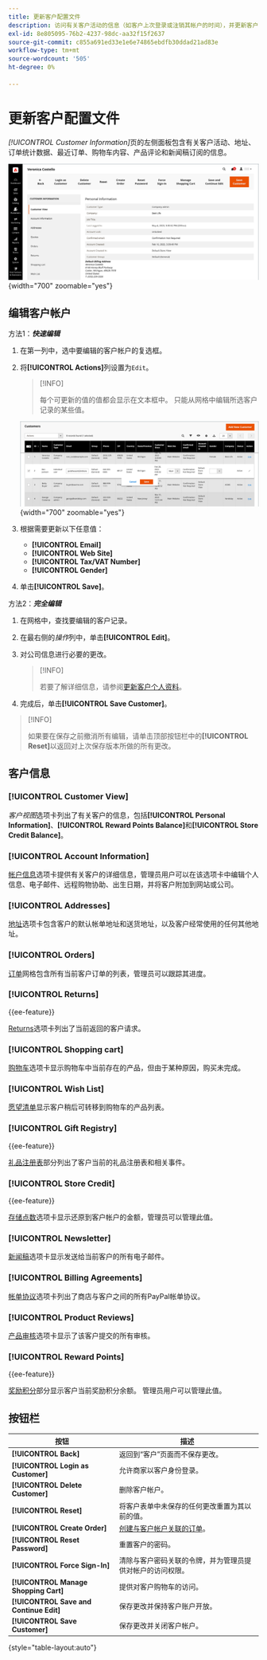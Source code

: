 ```yaml
---
title: 更新客户配置文件
description: 访问有关客户活动的信息（如客户上次登录或注销其帐户的时间），并更新客户配置文件。
exl-id: 8e805095-76b2-4237-98dc-aa32f15f2637
source-git-commit: c855a691ed33e1e6e74865ebdfb30ddad21ad83e
workflow-type: tm+mt
source-wordcount: '505'
ht-degree: 0%

---
```


# 更新客户配置文件

_[!UICONTROL Customer Information]_&#x200B;页的左侧面板包含有关客户活动、地址、订单统计数据、最近订单、购物车内容、产品评论和新闻稿订阅的信息。

![客户个人资料](assets/cust-profile.png){width="700" zoomable="yes"}

## 编辑客户帐户

方法1：**_快速编辑_**

1. 在第一列中，选中要编辑的客户帐户的复选框。

1. 将&#x200B;**[!UICONTROL Actions]**&#x200B;列设置为`Edit`。

   >[!INFO]
   >
   >每个可更新的值的值都会显示在文本框中。 只能从网格中编辑所选客户记录的某些值。

   ![快速编辑](assets/customers-grid-quick-edit.png){width="700" zoomable="yes"}

1. 根据需要更新以下任意值：

   * **[!UICONTROL Email]**
   * **[!UICONTROL Web Site]**
   * **[!UICONTROL Tax/VAT Number]**
   * **[!UICONTROL Gender]**

1. 单击&#x200B;**[!UICONTROL Save]**。

方法2：**_完全编辑_**

1. 在网格中，查找要编辑的客户记录。

1. 在最右侧的&#x200B;_操作_&#x200B;列中，单击&#x200B;**[!UICONTROL Edit]**。

1. 对公司信息进行必要的更改。

   >[!INFO]
   >
   >若要了解详细信息，请参阅[更新客户个人资料](../customers/update-account.md)。

1. 完成后，单击&#x200B;**[!UICONTROL Save Customer]**。

>[!INFO]
>
>如果要在保存之前撤消所有编辑，请单击顶部按钮栏中的&#x200B;**[!UICONTROL Reset]**&#x200B;以返回对上次保存版本所做的所有更改。

## 客户信息

### [!UICONTROL Customer View]

_客户视图_&#x200B;选项卡列出了有关客户的信息，包括&#x200B;**[!UICONTROL Personal Information]**、**[!UICONTROL Reward Points Balance]**&#x200B;和&#x200B;**[!UICONTROL Store Credit Balance]**。

### [!UICONTROL Account Information]

[帐户信息](../customers/account-dashboard-account-information.md)选项卡提供有关客户的详细信息，管理员用户可以在该选项卡中编辑个人信息、电子邮件、远程购物协助、出生日期，并将客户附加到网站或公司。

### [!UICONTROL Addresses]

[地址](../customers/account-dashboard-address-book.md)选项卡包含客户的默认帐单地址和送货地址，以及客户经常使用的任何其他地址。

### [!UICONTROL Orders]

[订单](../stores-purchase/orders.md)网格包含所有当前客户订单的列表，管理员可以跟踪其进度。

### [!UICONTROL Returns]

{{ee-feature}}

[Returns](../stores-purchase/returns.md)选项卡列出了当前返回的客户请求。

### [!UICONTROL Shopping cart]

[购物车](../stores-purchase/cart.md)选项卡显示购物车中当前存在的产品，但由于某种原因，购买未完成。

### [!UICONTROL Wish List]

[愿望清单](../stores-purchase/wishlists.md)显示客户稍后可转移到购物车的产品列表。

### [!UICONTROL Gift Registry]

{{ee-feature}}

[礼品注册表](../merchandising-promotions/gift-registry-storefront.md)部分列出了客户当前的礼品注册表和相关事件。


### [!UICONTROL Store Credit]

{{ee-feature}}

[存储点数](../customers/store-credit.md)选项卡显示还原到客户帐户的金额，管理员可以管理此值。

### [!UICONTROL Newsletter]

[新闻稿](../merchandising-promotions/newsletters.md)选项卡显示发送给当前客户的所有电子邮件。

### [!UICONTROL Billing Agreements]

[帐单协议](../stores-purchase/paypal-billing-agreements.md)选项卡列出了商店与客户之间的所有PayPal帐单协议。

### [!UICONTROL Product Reviews]

[产品审核](../catalog/settings-advanced-product-reviews.md)选项卡显示了该客户提交的所有审核。

### [!UICONTROL Reward Points]

{{ee-feature}}

[奖励积分](../merchandising-promotions/rewards-loyalty.md)部分显示客户当前奖励积分余额。 管理员用户可以管理此值。

## 按钮栏

| 按钮 | 描述 |
|----------|--------------|
| **[!UICONTROL Back]** | 返回到“客户”页面而不保存更改。 |
| **[!UICONTROL Login as Customer]** | 允许商家以客户身份登录。 |
| **[!UICONTROL Delete Customer]** | 删除客户帐户。 |
| **[!UICONTROL Reset]** | 将客户表单中未保存的任何更改重置为其以前的值。 |
| **[!UICONTROL Create Order]** | [创建与客户帐户关联的订单](../stores-purchase/customer-account-create-order.md)。 |
| **[!UICONTROL Reset Password]** | 重置客户的密码。 |
| **[!UICONTROL Force Sign-In]** | 清除与客户密码关联的令牌，并为管理员提供对帐户的访问权限。 |
| **[!UICONTROL Manage Shopping Cart]** | 提供对客户购物车的访问。 |
| **[!UICONTROL Save and Continue Edit]** | 保存更改并保持客户账户开放。 |
| **[!UICONTROL Save Customer]** | 保存更改并关闭客户帐户。 |

{style="table-layout:auto"}
